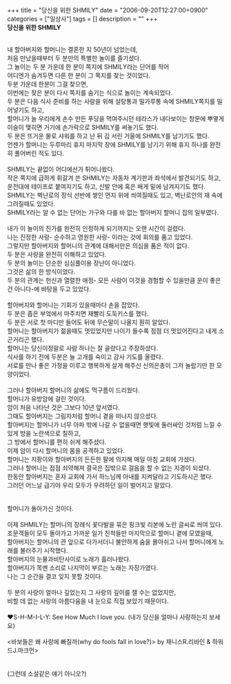 +++
title = "당신을 위한 SHMILY"
date = "2006-09-20T12:27:00+0900"
categories = ["일상사"]
tags = []
description = ""
+++
<span class="copyright_entry" style="display:block;" title=" 당신을 위한 SHMILY@@**@@http://shed.egloos.com/1416931"></span>
<b>당신을 위한 SHMILY<br><br> </b> 
<div class="article">
 내 할아버지와 할머니는 결혼한 지 50년이 넘었는데, 
 <br>처음 만났을때부터 두 분만의 특별한 놀이를 즐기셨다. 
 <br>그 놀이는 두 분 가운데 한 분이 쪽지에 SHMILY라는 단어를 적어 
 <br>어디엔가 숨겨두면 다른 한 분이 그 쪽지를 찾는 것이었다. 
 <br>두분 가운데 한분이 그걸 찾으면, 
 <br>이번에는 찾은 분이 다시 쪽지를 숨기는 식으로 놀이는 계속되었다. 
</div> 
<div class="article">
 두 분은 다음 식사 준비를 하는 사람을 위해 설탕통과 밀가루통 속에 SHMILY쪽지를 밀어넣기도 하고, 
 <br>할머니가 늘 우리에게 손수 만든 푸딩을 먹여주시던 테라스가 내다보이는 창문에 뿌옇게 이슬이 맺히면 거기에 손가락으로 SHMILY를 써놓기도 했다. 
 <br>두 분은 뜨거운 물로 샤워를 하고 난 뒤 김 서린 거울에 SHMILY를 남기기도 했다. 
 <br>언젠가 할머니는 두루마리 휴지 마지막 장에 SHMILY를 남기기 위해 휴지 하나를 완전히 풀어버린 적도 있다. 
 <br>
 <br>SHMILY는 끝없이 어디에선가 튀어나왔다. 
 <br>작은 쪽지에 급하게 휘갈겨 쓴 SHMILY는 자동차 계기판과 좌석에서 발견되기도 하고, 운전대에 테이프로 붙여지기도 하고, 신발 안에 혹은 배게 밑에 남겨지기도 했다. 
 <br>SHMILY는 벽난로의 장식 선반에 쌓인 먼지 위에 씌여질때도 있고, 벽난로안의 재 속에 그려질때도 있었다. 
 <br>SHMILY라는 알 수 없는 단어는 가구와 다를 바 없는 할아버지 할머니 집의 일부였다. 
 <br>
 <br>내가 이 놀이의 진가를 완전히 인정하게 되기까지는 오랜 시간이 걸렸다. 
 <br>나는 진정한 사랑- 순수하고 영원한 사랑- 이라는 것에 회의를 품고 있었다. 
 <br>그렇지만 할아버지와 할머니의 관계에 대해서만은 의심을 품은 적이 없다. 
 <br>두 분은 사랑을 완전히 이해하고 있었다. 
 <br>두 분의 놀이는 단순한 심심풀이용 장난이 아니었다. 
 <br>그것은 삶의 한 방식이었다. 
 <br>두 분의 관계는 헌신과 열렬한 애정- 모든 사람이 이것을 경험할 수 있을만큼 운이 좋은 건 아니다-에 바탕을 두고 있었다. 
 <br>
 <br>할아버지와 할머니는 기회가 있을때마다 손을 잡았다. 
 <br>두 분은 좁은 부엌에서 마주치면 재빨리 도둑키스를 했다. 
 <br>두 분은 서로 첫 마디만 들어도 뒤에 무슨말이 나올지 훤히 알았다. 
 <br>할머니는 할아버지가 젊을때도 멋있었지만 나이가 들수록 점점 더 멋있어진다고 내게 소곤거리곤 했다. 
 <br>할머니는 당신이정말로 사람 하나는 잘 골랐다고 주장하셨다. 
 <br>식사를 하기 전에 두분은 늘 고개를 숙이고 감사 기도를 올렸다. 
 <br>서로를 만나 좋은 가정을 이루고 행복하게 살게 해주신 신의은총이 그저 놀랍기만 한 모양이었다. 
 <br>
 <br>그러나 할아버지 할머니의 삶에도 먹구름이 드리웠다. 
 <br>할머니가 유방암에 걸린 것이다. 
 <br>암이 처음 나타난 것은 그보다 10년 앞서였다. 
 <br>그때도 할아버지는 그림자처럼 할머니 곁을 떠나지 않으셨다. 
 <br>할아버지는 할머니가 너무 아파 밖에 나갈 수 없을때면 햇빛에 둘러싸인 것처럼 느낄 수 있게 방을 노란색으로 칠하고, 
 <br>그 방에서 할머니를 편히 쉬게 해주셨다. 
 <br>이제 암이 다시 할머니의 몸을 공격하고 있었다. 
 <br>할머니는 지팡이와 할아버지의 든든한 팔에 의지해 매일 아침 교회에 가셨다. 
 <br>그러나 할머니는 점점 쇠약해져 결국은 집밖으로 걸음을 할 수 없는 지경이 되셨다. 
 <br>한동안 할아버지는 혼자 교회에 가서 하느님께 아내를 지켜달라고 기도하시곤 했다. 
 <br>그러던 어느날 급기야 우리 모두가 우려하던 일이 벌어지고 말았다. 
 <br>
 <br>
 <br>할머니가 돌아가신 것이다. 
 <br>
 <br>이제 SHMILY는 할머니의 장례식 꽃다발을 묶은 핑크빛 리본에 노란 글씨로 씌여 있다. 
 <br>조문객들이 모두 돌아가고 가까운 일가 친척들만 마지막으로 할머니 곁에 모였을때, 
 <br>할아버지는 할머니의 관 앞으로 다가서더니 불안하게 숨을 몰아쉬고 나서 할머니에게 노래를 불러주기 시작했다. 
 <br>할아버지의 눈물과비탄사이로 노래가 흘러나왔다. 
 <br>할아버지가 목멘 소리로 나지막이 부르는 노래는 자장가였다. 
 <br>나는 그 순간을 결코 잊지 못할 것이다. 
 <br>
 <br>두 분의 사랑이 얼마나 깊었는지 그 사랑의 깊이를 잴 수는 없었지만, 
 <br>비할 데 없는 사랑의 아름다움을 내 눈으로 직접 보았기 때문이다. 
 <br>
 <br>♥S-H-M-I-L-Y: See How Much I love you. (내가 당신을 얼마나 사랑하는지 보세요) 
 <br>
 <br>&lt;바보들은 왜 사랑에 빠질까(why do fools fall in love?)&gt; by 재니스R.리바인 &amp; 하워드J.마크먼&gt;
 <br>
 <br>
 <br>(그런데 소설같은 얘기 아니오?)
 <br> 
</div> 
<!--
       <rdf:RDF xmlns:rdf="http://www.w3.org/1999/02/22-rdf-syntax-ns#"
		    xmlns:dc="http://purl.org/dc/elements/1.1/"
		    xmlns:trackback="http://madskills.com/public/xml/rss/module/trackback/">
       <rdf:Description
	        rdf:about="http://shed.egloos.com/1416931"
	        dc:identifier="http://shed.egloos.com/1416931"
	        dc:title=" 당신을 위한 SHMILY"
	        trackback:ping="http://shed.egloos.com/tb/1416931"/>
       </rdf:RDF>
       -->

<ul></ul>